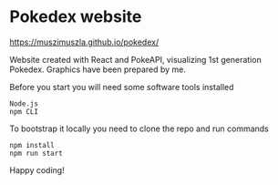# Pokedex website

https://muszimuszla.github.io/pokedex/

Website created with React and PokeAPI, visualizing 1st generation Pokedex. Graphics have been prepared by me.

Before you start you will need some software tools installed
```
Node.js
npm CLI
```

To bootstrap it locally you need to clone the repo and run commands
```
npm install
npm run start
```

Happy coding!
